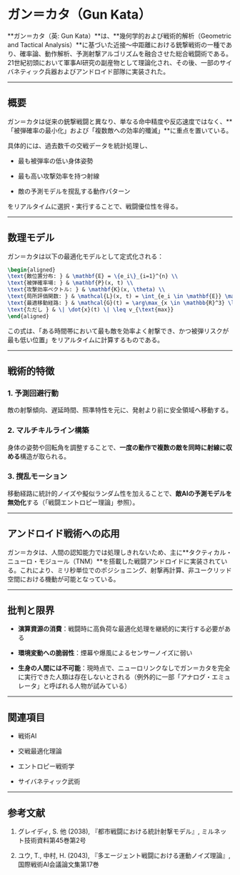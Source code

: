 ガン＝カタ（Gun Kata）
===============

\*\*ガン＝カタ（英: Gun Kata）\*\*は、\*\*幾何学的および戦術的解析（Geometric and Tactical Analysis）\*\*に基づいた近接～中距離における銃撃戦術の一種であり、確率論、動作解析、予測射撃アルゴリズムを融合させた総合戦闘術である。21世紀初頭において軍事AI研究の副産物として理論化され、その後、一部のサイバネティック兵器およびアンドロイド部隊に実装された。

* * *

概要
--

ガン＝カタは従来の銃撃戦闘と異なり、単なる命中精度や反応速度ではなく、\*\*「被弾確率の最小化」および「複数敵への効率的殲滅」\*\*に重点を置いている。

具体的には、過去数千の交戦データを統計処理し、

*   最も被弾率の低い身体姿勢
    
*   最も高い攻撃効率を持つ射線
    
*   敵の予測モデルを撹乱する動作パターン
    

をリアルタイムに選択・実行することで、戦闘優位性を得る。

* * *

数理モデル
-----

ガン＝カタは以下の最適化モデルとして定式化される：

```latex
\begin{aligned}
\text{敵位置分布: } & \mathbf{E} = \{e_i\}_{i=1}^{n} \\
\text{被弾確率場: } & \mathbf{P}(x, t) \\
\text{攻撃効率ベクトル: } & \mathbf{K}(x, \theta) \\
\text{局所評価関数: } & \mathcal{L}(x, t) = \int_{e_i \in \mathbf{E}} \mathbf{K}(x, \theta_{e_i}) \, d\theta - \lambda \cdot \mathbf{P}(x, t) \\
\text{最適移動経路: } & \mathcal{G}(t) = \arg\max_{x \in \mathbb{R}^3} \left[ \int_{t}^{t+\Delta t} \mathcal{L}(x, \tau) \, d\tau \right] \\
\text{ただし } & \| \dot{x}(t) \| \leq v_{\text{max}}
\end{aligned}
```

この式は、「ある時間帯において最も敵を効率よく射撃でき、かつ被弾リスクが最も低い位置」をリアルタイムに計算するものである。

* * *

戦術的特徴
-----

### 1\. **予測回避行動**

敵の射撃傾向、遅延時間、照準特性を元に、発射より前に安全領域へ移動する。

### 2\. **マルチキルライン構築**

身体の姿勢や回転角を調整することで、**一度の動作で複数の敵を同時に射線に収める**構造が取られる。

### 3\. **撹乱モーション**

移動経路に統計的ノイズや擬似ランダム性を加えることで、**敵AIの予測モデルを無効化**する（「戦闘エントロピー理論」参照）。

* * *

アンドロイド戦術への応用
------------

ガン＝カタは、人間の認知能力では処理しきれないため、主に\*\*タクティカル・ニューロ・モジュール（TNM）\*\*を搭載した戦闘アンドロイドに実装されている。これにより、ミリ秒単位でのポジショニング、射撃再計算、非ユークリッド空間における機動が可能となっている。

* * *

批判と限界
-----

*   **演算資源の消費**：戦闘時に高負荷な最適化処理を継続的に実行する必要がある
    
*   **環境変動への脆弱性**：煙幕や爆風によるセンサーノイズに弱い
    
*   **生身の人間には不可能**：現時点で、ニューロリンクなしでガン＝カタを完全に実行できた人類は存在しないとされる（例外的に一部「アナログ・エミュレータ」と呼ばれる人物が試みている）
    

* * *

関連項目
----

*   戦術AI
    
*   交戦最適化理論
    
*   エントロピー戦術学
    
*   サイバネティック武術
    

* * *

参考文献
----

1.  グレイディ, S. 他 (2038), 『都市戦闘における統計射撃モデル』, ミルネット技術資料第45巻第2号
    
2.  ユウ, T., 中村, H. (2043), 『多エージェント戦闘における運動ノイズ理論』, 国際戦術AI会議論文集第17巻
    